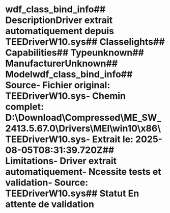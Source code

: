 # wdf_class_bind_info##  DescriptionDriver extrait automatiquement depuis TEEDriverW10.sys##  Classelights##  Capabilities##  Typeunknown##  ManufacturerUnknown##  Modelwdf_class_bind_info##  Source- **Fichier original**: TEEDriverW10.sys- **Chemin complet**: D:\Download\Compressed\ME_SW_2413.5.67.0\Drivers\MEI\win10\x86\TEEDriverW10.sys- **Extrait le**: 2025-08-05T08:31:39.720Z##  Limitations- Driver extrait automatiquement- Ncessite tests et validation- Source: TEEDriverW10.sys##  Statut En attente de validation